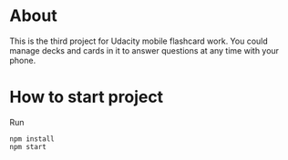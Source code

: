 # About

This is the third project for Udacity mobile flashcard work. You could manage decks and cards in it to answer questions at any time with your phone.

# How to start project

Run

```
npm install
npm start
```
